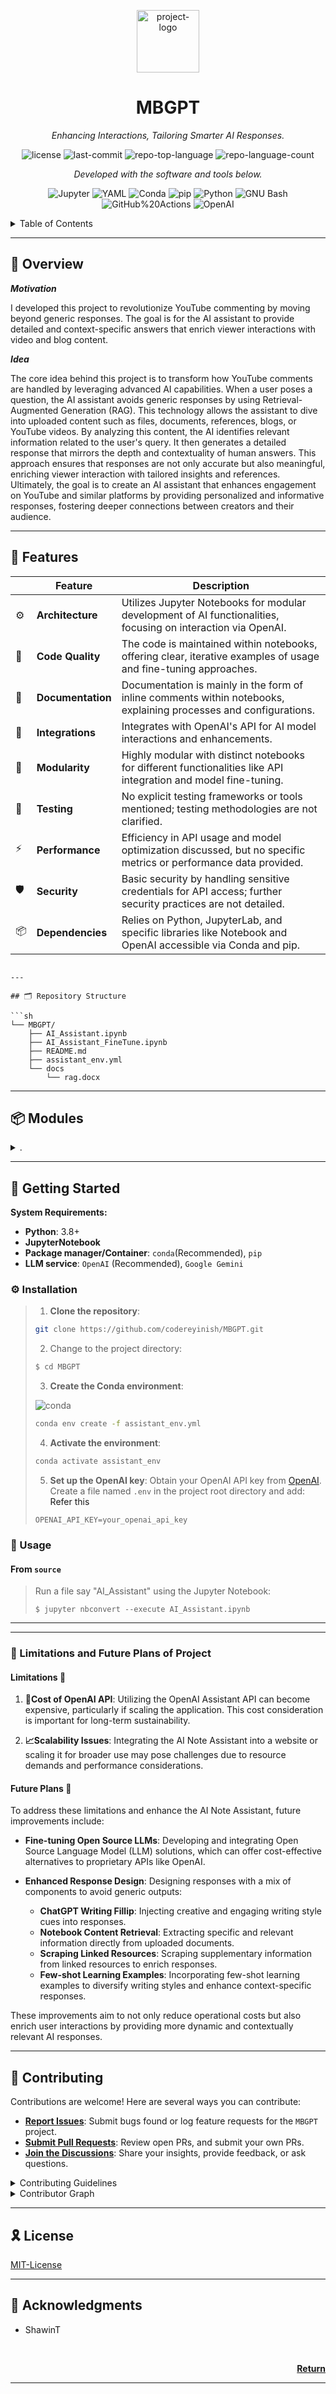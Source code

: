 <p align="center">
  <img src="https://img.icons8.com/external-tal-revivo-regular-tal-revivo/96/external-readme-is-a-easy-to-build-a-developer-hub-that-adapts-to-the-user-logo-regular-tal-revivo.png" width="100" alt="project-logo">
</p>
<p align="center">
    <h1 align="center">MBGPT</h1>
</p>
<p align="center">
    <em>Enhancing Interactions, Tailoring Smarter AI Responses.</em>
</p>
<p align="center">
	<img src="https://img.shields.io/github/license/codereyinish/MBGPT?style=flat&logo=opensourceinitiative&logoColor=white&color=black" alt="license">
	<img src="https://img.shields.io/github/last-commit/codereyinish/MBGPT?style=flat&logo=git&logoColor=white&color=black" alt="last-commit">
	<img src="https://img.shields.io/github/languages/top/codereyinish/MBGPT?style=flat&color=black" alt="repo-top-language">
	<img src="https://img.shields.io/github/languages/count/codereyinish/MBGPT?style=flat&color=black" alt="repo-language-count">
</p>
<p align="center">
		<em>Developed with the software and tools below.</em>
</p>
<p align="center">
	<img src="https://img.shields.io/badge/Jupyter-F37626.svg?style=flat&logo=Jupyter&logoColor=white" alt="Jupyter">
	<img src="https://img.shields.io/badge/YAML-CB171E.svg?style=flat&logo=YAML&logoColor=white" alt="YAML">
	<img src="https://img.shields.io/badge/conda-44A833.svg?style=flat&logo=conda&logoColor=white" alt="Conda">
	<img src="https://img.shields.io/badge/pip-3775A9.svg?style=flat&logo=pypa&logoColor=white" alt="pip">
	<img src="https://img.shields.io/badge/Python-3776AB.svg?style=flat&logo=Python&logoColor=white" alt="Python">
	<img src="https://img.shields.io/badge/GNU%20Bash-4EAA25.svg?style=flat&logo=GNU-Bash&logoColor=white" alt="GNU Bash">
	<img src="https://img.shields.io/badge/GitHub%20Actions-2088FF.svg?style=flat&logo=GitHub-Actions&logoColor=white" alt="GitHub%20Actions">
	<img src="https://img.shields.io/badge/OpenAI-1.35.3-412991.svg?style=flat&logo=OpenAI&logoColor=white" alt="OpenAI">
	<br>
</p>

<details>
  <summary>Table of Contents</summary><br>
	
- [📍 Overview](#-overview)
- [📦 Features](#-features)
- [📂 Repository Structure](#-repository-structure)
- [🧩 Modules](#-modules)
- [🚀 Getting Started](#-getting-started)
  - [⚙️ Install](#-install)
  - [🤖 Usage ](#-usage)
- [🚧 Limitations and Future](#-limitations-and-future-plans-of-project)
  - [Limitations 🛑](#-limitations)
  - [Future Plans 🌱](#-future-plans)
- [🤝 Contributing](#-contributing)	 
- [📄 License](#-license)
- [👏 Acknowledgments](#-acknowledgments)
</details>
<hr>


## 📍 Overview

***Motivation***

I developed this project to revolutionize YouTube commenting by moving beyond generic responses. The goal is for the AI assistant to provide detailed and context-specific answers that enrich viewer interactions with video and blog content.

***Idea***

The core idea behind this project is to transform how YouTube comments are handled by leveraging advanced AI capabilities. When a user poses a question, the AI assistant avoids generic responses by using Retrieval-Augmented Generation (RAG). This technology allows the assistant to dive into uploaded content such as files, documents, references, blogs, or YouTube videos.
By analyzing this content, the AI identifies relevant information related to the user's query. It then generates a detailed response that mirrors the depth and contextuality of human answers. This approach ensures that responses are not only accurate but also meaningful, enriching viewer interaction with tailored insights and references.
Ultimately, the goal is to create an AI assistant that enhances engagement on YouTube and similar platforms by providing personalized and informative responses, fostering deeper connections between creators and their audience.


---

## 🧩 Features

|    | Feature           | Description                                                                                                     |
|----|-------------------|-----------------------------------------------------------------------------------------------------------------|
| ⚙️  | **Architecture**  | Utilizes Jupyter Notebooks for modular development of AI functionalities, focusing on interaction via OpenAI.    |
| 🔩 | **Code Quality**  | The code is maintained within notebooks, offering clear, iterative examples of usage and fine-tuning approaches. |
| 📄 | **Documentation** | Documentation is mainly in the form of inline comments within notebooks, explaining processes and configurations.|
| 🔌 | **Integrations**  | Integrates with OpenAI's API for AI model interactions and enhancements.                                         |
| 🧩 | **Modularity**    | Highly modular with distinct notebooks for different functionalities like API integration and model fine-tuning.|
| 🧪 | **Testing**       | No explicit testing frameworks or tools mentioned; testing methodologies are not clarified.                      |
| ⚡️  | **Performance**   | Efficiency in API usage and model optimization discussed, but no specific metrics or performance data provided.   |
| 🛡️ | **Security**      | Basic security by handling sensitive credentials for API access; further security practices are not detailed.    |
| 📦 | **Dependencies**  | Relies on Python, JupyterLab, and specific libraries like Notebook and OpenAI accessible via Conda and pip.       |
```

---

## 🗂️ Repository Structure

```sh
└── MBGPT/
    ├── AI_Assistant.ipynb
    ├── AI_Assistant_FineTune.ipynb
    ├── README.md
    ├── assistant_env.yml
    └── docs
        └── rag.docx
```

---

## 📦 Modules

<details closed><summary>.</summary>

| File                                                                                                             | Summary                                                                                                                                                                                                                                                                                                                                                                                                                                                                                                                                                                                                                                                                                                                                                                                                                                                                                                                                                                                                                                                                                                                                                                                                                                                                        |
| ---                                                                                                              | ---                                                                                                                                                                                                                                                                                                                                                                                                                                                                                                                                                                                                                                                                                                                                                                                                                                                                                                                                                                                                                                                                                                                                                                                                                                                                            |
| [AI_Assistant.ipynb](https://github.com/codereyinish/MBGPT.git/blob/master/AI_Assistant.ipynb)                   | AI_Assistant.ipynb establishes an AI-powered assistant designed for interacting with users on YouTube. It manages responses to user comments, tailoring engagement based on the contents complexity and user feedback. The notebook also handles API interactions and demonstrates efficient message management through OpenAIs platform.                                                                                                                                                                                                                                                                                                                                                                                                                                                                                                                                                                                                                                                                                                                                                                                                                                                                                                                                      |
| [AI_Assistant_FineTune.ipynb](https://github.com/codereyinish/MBGPT.git/blob/master/AI_Assistant_FineTune.ipynb) | The file `AI_Assistant_FineTune.ipynb` within the MBGPT repository plays a crucial role in the configuration and enhancement of the AI assistant developed in this project. This Jupyter notebook specifically focuses on fine-tuning the underlying machine learning model, leveraging the OpenAI platform. Through the initial code snippets, its evident that the notebook handles environment setup and credentials configuration essential for accessing OpenAI's API.The primary goal of this notebook is to adapt the AI model to better suit specific tasks or improve performance by optimizing its responses. This customization is integral to evolving the AI Assistant's capabilities, ensuring it aligns more closely with user expectations and the functional requirements stipulated in the broader project scope.This fine-tuning process is a key component of the repositorys architecture, suggesting a sophisticated use of machine learning techniques to refine the assistant's interaction quality. The other files in the repository, such as `AI_Assant.ipynb`, likely utilize the enhanced model developed here, making this notebook a foundational piece in the overall functionality of the AI assistant system hosted in the MBGPT repository. |
| [assistant_env.yml](https://github.com/codereyinish/MBGPT.git/blob/master/assistant_env.yml)                     | Defines the environment setup for the MBGPT project, specifying necessary software dependencies such as JupyterLab, Python, and specific versions of Notebook and OpenAI libraries through Conda and pip, ensuring consistent development and execution conditions across different setups.                                                                                                                                                                                                                                                                                                                                                                                                                                                                                                                                                                                                                                                                                                                                                                                                                                                                                                                                                                                    |

</details>

---

## 🚀 Getting Started

**System Requirements:**

* **Python**: 3.8+
* **JupyterNotebook**
* **Package manager/Container**: `conda`(Recommended), `pip`
* **LLM service**: `OpenAI` (Recommended), `Google Gemini`

### ⚙️ Installation

>1. **Clone the repository**:
>```bash
>git clone https://github.com/codereyinish/MBGPT.git
>```
>
> 2. Change to the project directory:
> ```bash
> $ cd MBGPT
> ```
>
>3. **Create the Conda environment**:
>
> ![conda](https://img.shields.io/badge/Anaconda-44A833.svg?style=flat&logo=Anaconda&logoColor=white)
>
>```bash
>conda env create -f assistant_env.yml
> ```
>4. **Activate the environment**:
> ```bash
> conda activate assistant_env
> ```
>5. **Set up the OpenAI key**:
>Obtain your OpenAI API key from [OpenAI](https://www.openai.com/). Create a file named `.env` in the project root directory and add:
><a href="https://help.openai.com/en/articles/5112595-best-practices-for-api-key-safety" target ="_blank" style = "text-decoration: none">Refer this</a>
>```env
>OPENAI_API_KEY=your_openai_api_key
>```


### 🤖 Usage

<h4>From <code>source</code></h4>

> Run a file say "AI_Assistant" using the Jupyter Notebook:
> ```console
> $ jupyter nbconvert --execute AI_Assistant.ipynb
> ```



---

---

### 🚧 Limitations and Future Plans of Project 

#### Limitations 🛑
1. **💸Cost of OpenAI API**: Utilizing the OpenAI Assistant API can become expensive, particularly if scaling the application. This cost consideration is important for long-term sustainability.
   
2. **📈Scalability Issues**: Integrating the AI Note Assistant into a website or scaling it for broader use may pose challenges due to resource demands and performance considerations.


#### Future Plans 🌱

To address these limitations and enhance the AI Note Assistant, future improvements include:

- **Fine-tuning Open Source LLMs**: Developing and integrating Open Source Language Model (LLM) solutions, which can offer cost-effective alternatives to proprietary APIs like OpenAI.
  
- **Enhanced Response Design**: Designing responses with a mix of components to avoid generic outputs:
  - **ChatGPT Writing Fillip**: Injecting creative and engaging writing style cues into responses.
  - **Notebook Content Retrieval**: Extracting specific and relevant information directly from uploaded documents.
  - **Scraping Linked Resources**: Scraping supplementary information from linked resources to enrich responses.
  - **Few-shot Learning Examples**: Incorporating few-shot learning examples to diversify writing styles and enhance context-specific responses.

These improvements aim to not only reduce operational costs but also enrich user interactions by providing more dynamic and contextually relevant AI responses.


---


## 🤝 Contributing

Contributions are welcome! Here are several ways you can contribute:

- **[Report Issues](https://github.com/codereyinish/MBGPT.git/issues)**: Submit bugs found or log feature requests for the `MBGPT` project.
- **[Submit Pull Requests](https://github.com/codereyinish/MBGPT.git/blob/main/CONTRIBUTING.md)**: Review open PRs, and submit your own PRs.
- **[Join the Discussions](https://github.com/codereyinish/MBGPT.git/discussions)**: Share your insights, provide feedback, or ask questions.

<details closed>
<summary>Contributing Guidelines</summary>

1. **Fork the Repository**: Start by forking the project repository to your github account.
2. **Clone Locally**: Clone the forked repository to your local machine using a git client.
   ```sh
   git clone https://github.com/codereyinish/MBGPT.git
   ```
3. **Create a New Branch**: Always work on a new branch, giving it a descriptive name.
   ```sh
   git checkout -b new-feature-x
   ```
4. **Make Your Changes**: Develop and test your changes locally.
5. **Commit Your Changes**: Commit with a clear message describing your updates.
   ```sh
   git commit -m 'Implemented new feature x.'
   ```
6. **Push to github**: Push the changes to your forked repository.
   ```sh
   git push origin new-feature-x
   ```
7. **Submit a Pull Request**: Create a PR against the original project repository. Clearly describe the changes and their motivations.
8. **Review**: Once your PR is reviewed and approved, it will be merged into the main branch. Congratulations on your contribution!
</details>

<details closed>
<summary>Contributor Graph</summary>
<br>
<p align="center">
   <a href="https://github.com{/codereyinish/MBGPT.git/}graphs/contributors">
      <img src="https://contrib.rocks/image?repo=codereyinish/MBGPT.git">
   </a>
</p>
</details>

---

## 🎗 License

[MIT-License](LICENSE)

---

## 👏 Acknowledgments

- <a href="https://github.com/ShawhinT"  style="text-decoration: none;"> ShawinT </a>

<br>
<p align="right">
  <a href="#-overview"><b>Return</b></a>
</p>

---
